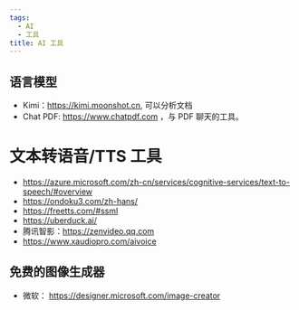 ```yaml
---
tags:
  - AI
  - 工具
title: AI 工具
---
```

## 语言模型

- Kimi：<https://kimi.moonshot.cn>, 可以分析文档
- Chat PDF: <https://www.chatpdf.com> ，与 PDF 聊天的工具。

# 文本转语音/TTS 工具

- https://azure.microsoft.com/zh-cn/services/cognitive-services/text-to-speech/#overview  
- https://ondoku3.com/zh-hans/  
- https://freetts.com/#ssml  
- https://uberduck.ai/  
- 腾讯智影：<https://zenvideo.qq.com>
- https://www.xaudiopro.com/aivoice


## 免费的图像生成器

- 微软： https://designer.microsoft.com/image-creator


